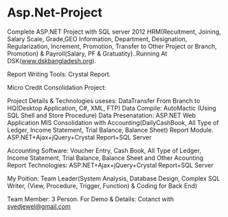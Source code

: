# Asp.Net-Project

Complete ASP.NET Project with SQL server 2012  HRM(Recuitment, Joining, Salary Scale, Grade,GEO Information, Department, Designation, Regularization, Increment, Promotion, Transfer to Other Project or Branch, Promotion) & Payroll(Salary, PF & Gratuatity)..Running At DSK(www.dskbangladesh.org).

Report Writing Tools: Crystal Report.


Micro Credit Consolidation Project:

Project Details & Technologies useses: DataTransfer From Branch to HQ(Desktop Application, C#, XML, FTP)
Data Compile: AutoMactic (Using SQL Shell and Store Procedure)
Data Presenatation: ASP.NET Web Application MIS Consolidation with Accounting(DailyCashBook, All Type of Ledger, Income Statement, Trial Balance, Balance Sheet) Report Module.
ASP.NET+Ajax+jQuery+Crystal Report+SQL Server

Accounting Software:
Voucher Entry, Cash Book, All Type of Ledger, Income Statement, Trial Balance, Balance Sheet and Other Acounting Report
Technologies: ASP.NET+Ajax+jQuery+Crystal Report+SQL Server


My Poition: Team Leader(System Analysis, Database Design, Complex SQL Writer, (View, Procedure, Trigger, Function) & Coding for Back End)

Team Member: 3 Person.
For Demo & Details: Cotanct with syedjewel@gmail.com


